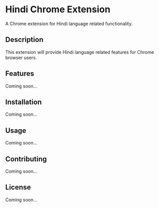 # Hindi Chrome Extension

A Chrome extension for Hindi language related functionality.

## Description

This extension will provide Hindi language related features for Chrome browser users.

## Features

Coming soon...

## Installation

Coming soon...

## Usage

Coming soon...

## Contributing

Coming soon...

## License

Coming soon...
